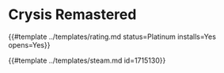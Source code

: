 # Crysis Remastered
<!-- script:Aliases [] -->

{{#template ../templates/rating.md status=Platinum installs=Yes opens=Yes}}


{{#template ../templates/steam.md id=1715130}}
